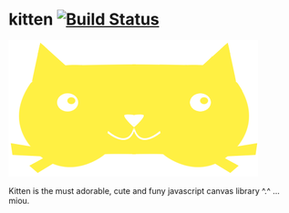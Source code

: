 kitten [![Build Status](https://travis-ci.org/Djeg/kitten.png?branch=master)](https://travis-ci.org/Djeg/kitten)
================================================================================================================

![kitten the adorable game engine](.img/kitten.png)

Kitten is the must adorable, cute and funy javascript canvas library ^.^
... miou.
